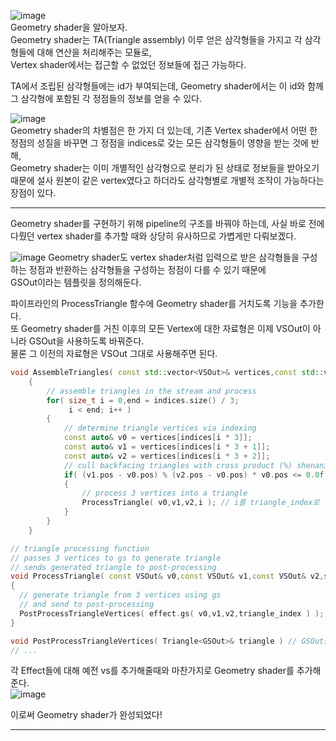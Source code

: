 ![image](https://user-images.githubusercontent.com/63915665/180609690-76f617e3-eda9-4ef9-b9a9-373239e53036.png)  
Geometry shader을 알아보자.  
Geometry shader는 TA(Triangle assembly) 이루 얻은 삼각형들을 가지고 각 삼각형들에 대해 연산을 처리해주는 모듈로,  
Vertex shader에서는 접근할 수 없었던 정보들에 접근 가능하다.  

TA에서 조립된 삼각형들에는 id가 부여되는데, Geometry shader에서는 이 id와 함께 그 삼각형에 포함된 각 정점들의 정보를 얻을 수 있다.  

![image](https://user-images.githubusercontent.com/63915665/180609821-a4e8c652-a850-44f8-b8c5-9bbc4ce5b62b.png)  
Geometry shader의 차별점은 한 가지 더 있는데, 기존 Vertex shader에서 어떤 한 정점의 성질을 바꾸면 그 정점을 indices로 갖는 모든 삼각형들이 영향을 받는 것에 반해,  
Geometry shader는 이미 개별적인 삼각형으로 분리가 된 상태로 정보들을 받아오기 때문에 설사 원본이 같은 vertex였다고 하더라도 삼각형별로 개별적 조작이 가능하다는 장점이 있다.  
  
---  

Geometry shader를 구현하기 위해 pipeline의 구조를 바꿔야 하는데, 사실 바로 전에 다뤘던 vertex shader를 추가할 때와 상당히 유사하므로 가볍게만 다뤄보겠다.  

![image](https://user-images.githubusercontent.com/63915665/180609910-4c8c5685-b746-4f1c-a142-11bd3202c3f0.png)
Geometry shader도 vertex shader처럼 입력으로 받은 삼각형들을 구성하는 정점과 반환하는 삼각형들을 구성하는 정점이 다를 수 있기 때문에  
GSOut이라는 템플릿을 정의해둔다.  

파이프라인의 ProcessTriangle 함수에 Geometry shader를 거치도록 기능을 추가한다.  
또 Geometry shader를 거친 이후의 모든 Vertex에 대한 자료형은 이제 VSOut이 아니라 GSOut을 사용하도록 바꿔준다.  
물론 그 이전의 자료형은 VSOut 그대로 사용해주면 된다.  
```c++
void AssembleTriangles( const std::vector<VSOut>& vertices,const std::vector<size_t>& indices ) // VSOut을 사용한다
	{
		// assemble triangles in the stream and process
		for( size_t i = 0,end = indices.size() / 3;
			 i < end; i++ )
		{
			// determine triangle vertices via indexing
			const auto& v0 = vertices[indices[i * 3]];
			const auto& v1 = vertices[indices[i * 3 + 1]];
			const auto& v2 = vertices[indices[i * 3 + 2]];
			// cull backfacing triangles with cross product (%) shenanigans
			if( (v1.pos - v0.pos) % (v2.pos - v0.pos) * v0.pos <= 0.0f )
			{
				// process 3 vertices into a triangle
				ProcessTriangle( v0,v1,v2,i ); // i를 triangle_index로 넘겨준다
			}
		}
	}

// triangle processing function
// passes 3 vertices to gs to generate triangle
// sends generated triangle to post-processing
void ProcessTriangle( const VSOut& v0,const VSOut& v1,const VSOut& v2,size_t triangle_index )
{
  // generate triangle from 3 vertices using gs
  // and send to post-processing
  PostProcessTriangleVertices( effect.gs( v0,v1,v2,triangle_index ) ); // gs를 거쳐간다
}

void PostProcessTriangleVertices( Triangle<GSOut>& triangle ) // GSOut을 사용한다
// ...
```
  
각 Effect들에 대해 예전 vs를 추가해줄때와 마찬가지로 Geometry shader를 추가해준다.  
![image](https://user-images.githubusercontent.com/63915665/180610142-37aa7431-2914-4309-afff-04b4b4677e0e.png)  

이로써 Geometry shader가 완성되었다!  

---  



